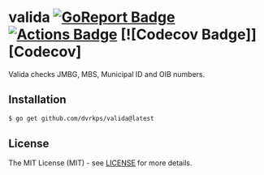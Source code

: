 # valida [![GoReport Badge]][GoReport] [![Actions Badge]][Actions] [![Codecov Badge]][Codecov]

[GoReport]: https://goreportcard.com/report/github.com/dvrkps/valida
[GoReport Badge]: https://goreportcard.com/badge/github.com/dvrkps/valida
[Actions]:https://github.com/dvrkps/valida/actions?query=workflow%3A%22Test+and+coverage%22
[Actions Badge]:https://github.com/dvrkps/valida/workflows/Test/badge.svg

Valida checks JMBG, MBS, Municipal ID and OIB numbers.

## Installation

```bash
$ go get github.com/dvrkps/valida@latest
```

## License

The MIT License (MIT) - see [LICENSE](LICENSE) for more details.
